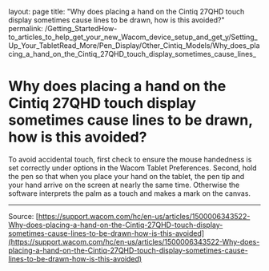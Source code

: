 layout: page
title: "Why does placing a hand on the Cintiq 27QHD touch display sometimes cause lines to be drawn, how is this avoided?"
permalink: /Getting_StartedHow-to_articles_to_help_get_your_new_Wacom_device_setup_and_get_y/Setting_Up_Your_TabletRead_More/Pen_Display/Other_Cintiq_Models/Why_does_placing_a_hand_on_the_Cintiq_27QHD_touch_display_sometimes_cause_lines_

# Why does placing a hand on the Cintiq 27QHD touch display sometimes cause lines to be drawn, how is this avoided?

To avoid accidental touch, first check to ensure the mouse handedness is set correctly under options in the Wacom Tablet Preferences. Second, hold the pen so that when you place your hand on the tablet, the pen tip and your hand arrive on the screen at nearly the same time. Otherwise the software interprets the palm as a touch and makes a mark on the canvas.

---
Source: [https://support.wacom.com/hc/en-us/articles/1500006343522-Why-does-placing-a-hand-on-the-Cintiq-27QHD-touch-display-sometimes-cause-lines-to-be-drawn-how-is-this-avoided](https://support.wacom.com/hc/en-us/articles/1500006343522-Why-does-placing-a-hand-on-the-Cintiq-27QHD-touch-display-sometimes-cause-lines-to-be-drawn-how-is-this-avoided)
